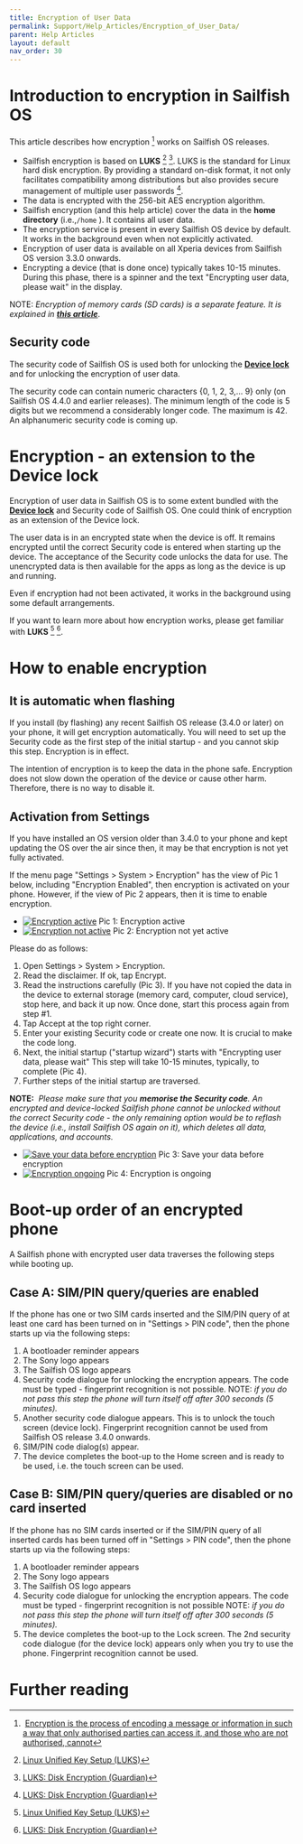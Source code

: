 ```yaml
---
title: Encryption of User Data
permalink: Support/Help_Articles/Encryption_of_User_Data/
parent: Help Articles
layout: default
nav_order: 30
---
```




# Introduction to encryption in Sailfish OS

This article describes how encryption [^1] works on Sailfish OS releases.

* Sailfish encryption is based on **LUKS** [^2] [^3]. LUKS is the standard for Linux hard disk encryption. By providing a standard on-disk format, it not only facilitates compatibility among distributions but also provides secure management of multiple user passwords [^3].
* The data is encrypted with the 256-bit AES encryption algorithm.
* Sailfish encryption (and this help article) cover the data in the **home directory** (i.e.,```/home``` ). It contains all user data.
* The encryption service is present in every Sailfish OS device by default. It works in the background even when not explicitly activated.
* Encryption of user data is available on all Xperia devices from Sailfish OS version 3.3.0 onwards.
* Encrypting a device (that is done once) typically takes 10-15 minutes. During this phase, there is a spinner and the text "Encrypting user data, please wait" in the display.

NOTE: _Encryption of memory cards (SD cards) is a separate feature. It is explained in **[this article](https://jolla.zendesk.com/hc/en-us/articles/201997993)**_.



## Security code

The security code of Sailfish OS is used both for unlocking the **[Device lock](https://jolla.zendesk.com/hc/en-us/articles/201440487)** and for unlocking the encryption of user data.

The security code can contain numeric characters {0, 1, 2, 3,... 9} only (on Sailfish OS 4.4.0 and earlier releases). The minimum length of the code is 5 digits but we recommend a considerably longer code. The maximum is 42. An alphanumeric security code is coming up.



# Encryption - an extension to the Device lock

Encryption of user data in Sailfish OS is to some extent bundled with the **[Device lock](https://jolla.zendesk.com/hc/en-us/articles/201440487)** and Security code of Sailfish OS. One could think of encryption as an extension of the Device lock.

The user data is in an encrypted state when the device is off. It remains encrypted until the correct Security code is entered when starting up the device. The acceptance of the Security code unlocks the data for use. The unencrypted data is then available for the apps as long as the device is up and running.

Even if encryption had not been activated, it works in the background using some default arrangements.

If you want to learn more about how encryption works, please get familiar with **LUKS** [^2] [^3].



# How to enable encryption



## It is automatic when flashing

If you install (by flashing) any recent Sailfish OS release (3.4.0 or later) on your phone, it will get encryption automatically. You will need to set up the Security code as the first step of the initial startup - and you cannot skip this step. Encryption is in effect.

The intention of encryption is to keep the data in the phone safe. Encryption does not slow down the operation of the device or cause other harm. Therefore, there is no way to disable it.



## Activation from Settings

If you have installed an OS version older than 3.4.0 to your phone and kept updating the OS over the air since then, it may be that encryption is not yet fully activated.

If the menu page "Settings > System > Encryption" has the view of Pic 1 below, including "Encryption Enabled", then encryption is activated on your phone. However, if the view of Pic 2 appears, then it is time to enable encryption.

<div class="flex-images" markdown="1">

* <a href="Encr-menu-when-enabled.png"><img src="Encr-menu-when-enabled.png" alt="Encryption active"></a>
  <span class="md_figcaption">
    Pic 1: Encryption active
  </span>
* <a href="Encr-menu-when-not-enabled.png"><img src="Encr-menu-when-not-enabled.png" alt="Encryption not active"></a>
  <span class="md_figcaption">
    Pic 2: Encryption not yet active
  </span>
</div>

Please do as follows:

1.  Open Settings > System > Encryption.
2.  Read the disclaimer. If ok, tap Encrypt.
3.  Read the instructions carefully (Pic 3). If you have not copied the data in the device to external storage (memory card, computer, cloud service), stop here, and back it up now. Once done, start this process again from step #1.
4.  Tap Accept at the top right corner.
5.  Enter your existing Security code or create one now. It is crucial to make the code long.
6.  Next, the initial startup ("startup wizard") starts with "Encrypting user data, please wait"
    This step will take 10-15 minutes, typically, to complete (Pic 4).
7.  Further steps of the initial startup are traversed.

**NOTE:**  _Please make sure that you **memorise the Security code**. An encrypted and device-locked Sailfish phone cannot be unlocked without the correct Security code - the only remaining option would be to reflash the device (i.e., install Sailfish OS again on it), which deletes all data, applications, and accounts._

<div class="flex-images" markdown="1">

* <a href="Encr-reminder-on-backup.png"><img src="Encr-reminder-on-backup.png" alt="Save your data before encryption"></a>
  <span class="md_figcaption">
    Pic 3: Save your data before encryption
  </span>
* <a href="Encrypting.png"><img src="Encrypting.png" alt="Encryption ongoing"></a>
  <span class="md_figcaption">
    Pic 4: Encryption is ongoing
  </span>
</div>


# Boot-up order of an encrypted phone

A Sailfish phone with encrypted user data traverses the following steps while booting up.

## Case A: SIM/PIN query/queries are enabled

If the phone has one or two SIM cards inserted and the SIM/PIN query of at least one card has been turned on in "Settings > PIN code", then the phone starts up via the following steps:

1.  A bootloader reminder appears
2.  The Sony logo appears
3.  The Sailfish OS logo appears
4.  Security code dialogue for unlocking the encryption appears. The code must be typed - fingerprint recognition is not possible.
    NOTE: _if you do not pass this step the phone will turn itself off after 300 seconds (5 minutes)._
5.  Another security code dialogue appears. This is to unlock the touch screen (device lock). Fingerprint recognition cannot be used from Sailfish OS release 3.4.0 onwards.
6.  SIM/PIN code dialog(s) appear.
7.  The device completes the boot-up to the Home screen and is ready to be used, i.e. the touch screen can be used.

## Case B: SIM/PIN query/queries are disabled or no card inserted

If the phone has no SIM cards inserted or if the SIM/PIN query of all inserted cards has been turned off in "Settings > PIN code", then the phone starts up via the following steps:

1.  A bootloader reminder appears
2.  The Sony logo appears
3.  The Sailfish OS logo appears
4.  Security code dialogue for unlocking the encryption appears. The code must be typed - fingerprint recognition is not possible
    NOTE: _if you do not pass this step the phone will turn itself off after 300 seconds (5 minutes)._
5.  The device completes the boot-up to the Lock screen. The 2nd security code dialogue (for the device lock) appears only when you try to use the phone. Fingerprint recognition cannot be used.



# Further reading

[^1]: [Encryption is the process of encoding a message or information in such a way that only authorised parties can access it, and those who are not authorised, cannot](https://en.wikipedia.org/wiki/Encryption)

[^2]: [Linux Unified Key Setup (LUKS)](https://en.wikipedia.org/wiki/Linux_Unified_Key_Setup)

[^3]: [LUKS: Disk Encryption (Guardian)](https://guardianproject.info/fi/archive/luks/)


